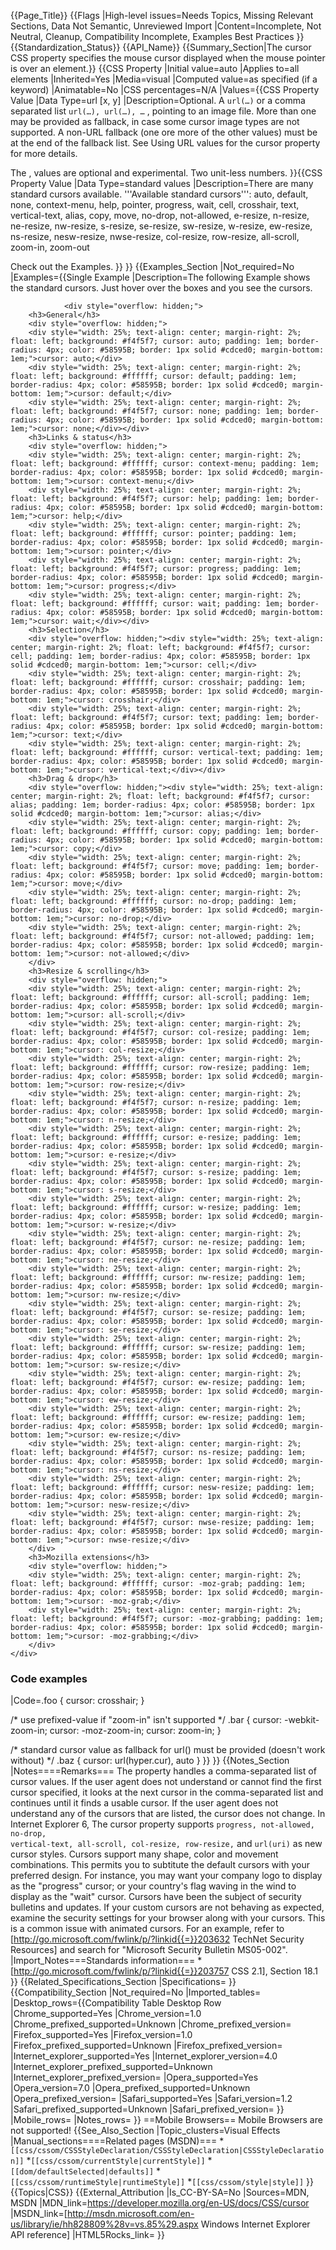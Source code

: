 {{Page_Title}}
{{Flags
|High-level issues=Needs Topics, Missing Relevant Sections, Data Not Semantic, Unreviewed Import
|Content=Incomplete, Not Neutral, Cleanup, Compatibility Incomplete, Examples Best Practices
}}
{{Standardization_Status}}
{{API_Name}}
{{Summary_Section|The cursor CSS property specifies the mouse cursor displayed when the mouse pointer is over an element.}}
{{CSS Property
|Initial value=auto
|Applies to=all elements
|Inherited=Yes
|Media=visual
|Computed value=as specified (if a keyword)
|Animatable=No
|CSS percentages=N/A
|Values={{CSS Property Value
|Data Type=url [x, y]
|Description=Optional.
A <code>url(…)</code> or a comma separated list <code>url(…), url(…), …</code> , pointing to an image file. More than one <code><uri></code> may be provided as fallback, in case some cursor image types are not supported. A non-URL fallback (one ore more of the other values) must be at the end of the fallback list. See Using URL values for the cursor property for more details.

The <x>, <y> values are optional and experimental. Two unit-less numbers.
}}{{CSS Property Value
|Data Type=standard values
|Description=There are many standard cursors available.
'''Available standard cursors''': 
auto, default, none, context-menu, help, pointer, progress, wait, cell, crosshair, text, vertical-text, alias, copy, move, no-drop, not-allowed, e-resize, n-resize, ne-resize, nw-resize, s-resize, se-resize, sw-resize, w-resize, ew-resize, ns-resize, nesw-resize, nwse-resize, col-resize, row-resize, all-scroll, zoom-in, zoom-out

Check out the Examples.
}}
}}
{{Examples_Section
|Not_required=No
|Examples={{Single Example
|Description=The following Example shows the standard cursors. Just hover over the boxes and you see the cursors.

				<div style="overflow: hidden;">
		<h3>General</h3>
		<div style="overflow: hidden;">
		<div style="width: 25%; text-align: center; margin-right: 2%; float: left; background: #f4f5f7; cursor: auto; padding: 1em; border-radius: 4px; color: #58595B; border: 1px solid #cdced0; margin-bottom: 1em;">cursor: auto;</div>
		<div style="width: 25%; text-align: center; margin-right: 2%; float: left; background: #ffffff; cursor: default; padding: 1em; border-radius: 4px; color: #58595B; border: 1px solid #cdced0; margin-bottom: 1em;">cursor: default;</div>
		<div style="width: 25%; text-align: center; margin-right: 2%; float: left; background: #f4f5f7; cursor: none; padding: 1em; border-radius: 4px; color: #58595B; border: 1px solid #cdced0; margin-bottom: 1em;">cursor: none;</div></div>
		<h3>Links & status</h3>
		<div style="overflow: hidden;">
		<div style="width: 25%; text-align: center; margin-right: 2%; float: left; background: #ffffff; cursor: context-menu; padding: 1em; border-radius: 4px; color: #58595B; border: 1px solid #cdced0; margin-bottom: 1em;">cursor: context-menu;</div>
		<div style="width: 25%; text-align: center; margin-right: 2%; float: left; background: #f4f5f7; cursor: help; padding: 1em; border-radius: 4px; color: #58595B; border: 1px solid #cdced0; margin-bottom: 1em;">cursor: help;</div>
		<div style="width: 25%; text-align: center; margin-right: 2%; float: left; background: #ffffff; cursor: pointer; padding: 1em; border-radius: 4px; color: #58595B; border: 1px solid #cdced0; margin-bottom: 1em;">cursor: pointer;</div>
		<div style="width: 25%; text-align: center; margin-right: 2%; float: left; background: #f4f5f7; cursor: progress; padding: 1em; border-radius: 4px; color: #58595B; border: 1px solid #cdced0; margin-bottom: 1em;">cursor: progress;</div>
		<div style="width: 25%; text-align: center; margin-right: 2%; float: left; background: #ffffff; cursor: wait; padding: 1em; border-radius: 4px; color: #58595B; border: 1px solid #cdced0; margin-bottom: 1em;">cursor: wait;</div></div>
		<h3>Selection</h3>
		<div style="overflow: hidden;"><div style="width: 25%; text-align: center; margin-right: 2%; float: left; background: #f4f5f7; cursor: cell; padding: 1em; border-radius: 4px; color: #58595B; border: 1px solid #cdced0; margin-bottom: 1em;">cursor: cell;</div>
		<div style="width: 25%; text-align: center; margin-right: 2%; float: left; background: #ffffff; cursor: crosshair; padding: 1em; border-radius: 4px; color: #58595B; border: 1px solid #cdced0; margin-bottom: 1em;">cursor: crosshair;</div>
		<div style="width: 25%; text-align: center; margin-right: 2%; float: left; background: #f4f5f7; cursor: text; padding: 1em; border-radius: 4px; color: #58595B; border: 1px solid #cdced0; margin-bottom: 1em;">cursor: text;</div>
		<div style="width: 25%; text-align: center; margin-right: 2%; float: left; background: #ffffff; cursor: vertical-text; padding: 1em; border-radius: 4px; color: #58595B; border: 1px solid #cdced0; margin-bottom: 1em;">cursor: vertical-text;</div></div>
		<h3>Drag & drop</h3>
		<div style="overflow: hidden;"><div style="width: 25%; text-align: center; margin-right: 2%; float: left; background: #f4f5f7; cursor: alias; padding: 1em; border-radius: 4px; color: #58595B; border: 1px solid #cdced0; margin-bottom: 1em;">cursor: alias;</div>
		<div style="width: 25%; text-align: center; margin-right: 2%; float: left; background: #ffffff; cursor: copy; padding: 1em; border-radius: 4px; color: #58595B; border: 1px solid #cdced0; margin-bottom: 1em;">cursor: copy;</div>
		<div style="width: 25%; text-align: center; margin-right: 2%; float: left; background: #f4f5f7; cursor: move; padding: 1em; border-radius: 4px; color: #58595B; border: 1px solid #cdced0; margin-bottom: 1em;">cursor: move;</div>
		<div style="width: 25%; text-align: center; margin-right: 2%; float: left; background: #ffffff; cursor: no-drop; padding: 1em; border-radius: 4px; color: #58595B; border: 1px solid #cdced0; margin-bottom: 1em;">cursor: no-drop;</div>
		<div style="width: 25%; text-align: center; margin-right: 2%; float: left; background: #f4f5f7; cursor: not-allowed; padding: 1em; border-radius: 4px; color: #58595B; border: 1px solid #cdced0; margin-bottom: 1em;">cursor: not-allowed;</div>
		</div>
		<h3>Resize & scrolling</h3>
		<div style="overflow: hidden;">
		<div style="width: 25%; text-align: center; margin-right: 2%; float: left; background: #ffffff; cursor: all-scroll; padding: 1em; border-radius: 4px; color: #58595B; border: 1px solid #cdced0; margin-bottom: 1em;">cursor: all-scroll;</div>
		<div style="width: 25%; text-align: center; margin-right: 2%; float: left; background: #f4f5f7; cursor: col-resize; padding: 1em; border-radius: 4px; color: #58595B; border: 1px solid #cdced0; margin-bottom: 1em;">cursor: col-resize;</div>
		<div style="width: 25%; text-align: center; margin-right: 2%; float: left; background: #ffffff; cursor: row-resize; padding: 1em; border-radius: 4px; color: #58595B; border: 1px solid #cdced0; margin-bottom: 1em;">cursor: row-resize;</div>
		<div style="width: 25%; text-align: center; margin-right: 2%; float: left; background: #f4f5f7; cursor: n-resize; padding: 1em; border-radius: 4px; color: #58595B; border: 1px solid #cdced0; margin-bottom: 1em;">cursor: n-resize;</div>
		<div style="width: 25%; text-align: center; margin-right: 2%; float: left; background: #ffffff; cursor: e-resize; padding: 1em; border-radius: 4px; color: #58595B; border: 1px solid #cdced0; margin-bottom: 1em;">cursor: e-resize;</div>
		<div style="width: 25%; text-align: center; margin-right: 2%; float: left; background: #f4f5f7; cursor: s-resize; padding: 1em; border-radius: 4px; color: #58595B; border: 1px solid #cdced0; margin-bottom: 1em;">cursor: s-resize;</div>
		<div style="width: 25%; text-align: center; margin-right: 2%; float: left; background: #ffffff; cursor: w-resize; padding: 1em; border-radius: 4px; color: #58595B; border: 1px solid #cdced0; margin-bottom: 1em;">cursor: w-resize;</div>
		<div style="width: 25%; text-align: center; margin-right: 2%; float: left; background: #f4f5f7; cursor: ne-resize; padding: 1em; border-radius: 4px; color: #58595B; border: 1px solid #cdced0; margin-bottom: 1em;">cursor: ne-resize;</div>
		<div style="width: 25%; text-align: center; margin-right: 2%; float: left; background: #ffffff; cursor: nw-resize; padding: 1em; border-radius: 4px; color: #58595B; border: 1px solid #cdced0; margin-bottom: 1em;">cursor: nw-resize;</div>
		<div style="width: 25%; text-align: center; margin-right: 2%; float: left; background: #f4f5f7; cursor: se-resize; padding: 1em; border-radius: 4px; color: #58595B; border: 1px solid #cdced0; margin-bottom: 1em;">cursor: se-resize;</div>
		<div style="width: 25%; text-align: center; margin-right: 2%; float: left; background: #ffffff; cursor: sw-resize; padding: 1em; border-radius: 4px; color: #58595B; border: 1px solid #cdced0; margin-bottom: 1em;">cursor: sw-resize;</div>
		<div style="width: 25%; text-align: center; margin-right: 2%; float: left; background: #f4f5f7; cursor: ew-resize; padding: 1em; border-radius: 4px; color: #58595B; border: 1px solid #cdced0; margin-bottom: 1em;">cursor: ew-resize;</div>
		<div style="width: 25%; text-align: center; margin-right: 2%; float: left; background: #ffffff; cursor: ew-resize; padding: 1em; border-radius: 4px; color: #58595B; border: 1px solid #cdced0; margin-bottom: 1em;">cursor: ew-resize;</div>
		<div style="width: 25%; text-align: center; margin-right: 2%; float: left; background: #f4f5f7; cursor: ns-resize; padding: 1em; border-radius: 4px; color: #58595B; border: 1px solid #cdced0; margin-bottom: 1em;">cursor: ns-resize;</div>
		<div style="width: 25%; text-align: center; margin-right: 2%; float: left; background: #ffffff; cursor: nesw-resize; padding: 1em; border-radius: 4px; color: #58595B; border: 1px solid #cdced0; margin-bottom: 1em;">cursor: nesw-resize;</div>
		<div style="width: 25%; text-align: center; margin-right: 2%; float: left; background: #f4f5f7; cursor: nwse-resize; padding: 1em; border-radius: 4px; color: #58595B; border: 1px solid #cdced0; margin-bottom: 1em;">cursor: nwse-resize;</div>
		</div>
		<h3>Mozilla extensions</h3>
		<div style="overflow: hidden;">
		<div style="width: 25%; text-align: center; margin-right: 2%; float: left; background: #ffffff; cursor: -moz-grab; padding: 1em; border-radius: 4px; color: #58595B; border: 1px solid #cdced0; margin-bottom: 1em;">cursor: -moz-grab;</div>
		<div style="width: 25%; text-align: center; margin-right: 2%; float: left; background: #f4f5f7; cursor: -moz-grabbing; padding: 1em; border-radius: 4px; color: #58595B; border: 1px solid #cdced0; margin-bottom: 1em;">cursor: -moz-grabbing;</div>
		</div>
	</div>
<h3>Code examples</h3>
|Code=.foo { cursor: crosshair; }
 
/* use prefixed-value if "zoom-in" isn't supported */
.bar { cursor: -webkit-zoom-in;  cursor: -moz-zoom-in;  cursor: zoom-in; } 
 
/* standard cursor value as fallback for url() must be provided (doesn't work without) */
.baz { cursor: url(hyper.cur), auto }
}}
}}
{{Notes_Section
|Notes====Remarks===
The property handles a comma-separated list of cursor values. If the user agent does not understand or cannot find the first cursor specified, it looks at the next cursor in the comma-separated list and continues until it finds a usable cursor. If the user agent does not understand any of the cursors that are listed, the cursor does not change.
In Internet Explorer 6, The cursor property supports <code>progress, not-allowed, no-drop, vertical-text, all-scroll, col-resize, row-resize,</code> and <code>url(uri)</code> as new cursor styles.
Cursors support many shape, color and movement combinations.  This permits you to subtitute the default cursors with your preferred design.  For instance, you may want your company logo to display as the "progress" cursor;  or your country's flag waving in the wind to display as the "wait" cursor.
Cursors have been the subject of security bulletins and updates.  If your custom cursors are not behaving as expected, examine the security settings for your browser along with your cursors.  This is a common issue with animated cursors.  For an example, refer to [http://go.microsoft.com/fwlink/p/?linkid{{=}}203632 TechNet Security Resources] and search for "Microsoft Security Bulletin MS05-002".
|Import_Notes===Standards information===
*[http://go.microsoft.com/fwlink/p/?linkid{{=}}203757 CSS 2.1], Section 18.1
}}
{{Related_Specifications_Section
|Specifications=
}}
{{Compatibility_Section
|Not_required=No
|Imported_tables=
|Desktop_rows={{Compatibility Table Desktop Row
|Chrome_supported=Yes
|Chrome_version=1.0
|Chrome_prefixed_supported=Unknown
|Chrome_prefixed_version=
|Firefox_supported=Yes
|Firefox_version=1.0
|Firefox_prefixed_supported=Unknown
|Firefox_prefixed_version=
|Internet_explorer_supported=Yes
|Internet_explorer_version=4.0
|Internet_explorer_prefixed_supported=Unknown
|Internet_explorer_prefixed_version=
|Opera_supported=Yes
|Opera_version=7.0
|Opera_prefixed_supported=Unknown
|Opera_prefixed_version=
|Safari_supported=Yes
|Safari_version=1.2
|Safari_prefixed_supported=Unknown
|Safari_prefixed_version=
}}
|Mobile_rows=
|Notes_rows=
}}
==Mobile Browsers==
Mobile Browsers are not supported!
{{See_Also_Section
|Topic_clusters=Visual Effects
|Manual_sections====Related pages (MSDN)===
*<code>[[css/cssom/CSSStyleDeclaration/CSSStyleDeclaration|CSSStyleDeclaration]]</code>
*<code>[[css/cssom/currentStyle|currentStyle]]</code>
*<code>[[dom/defaultSelected|defaults]]</code>
*<code>[[css/cssom/runtimeStyle|runtimeStyle]]</code>
*<code>[[css/cssom/style|style]]</code>
}}
{{Topics|CSS}}
{{External_Attribution
|Is_CC-BY-SA=No
|Sources=MDN, MSDN
|MDN_link=https://developer.mozilla.org/en-US/docs/CSS/cursor
|MSDN_link=[http://msdn.microsoft.com/en-us/library/ie/hh828809%28v=vs.85%29.aspx Windows Internet Explorer API reference]
|HTML5Rocks_link=
}}